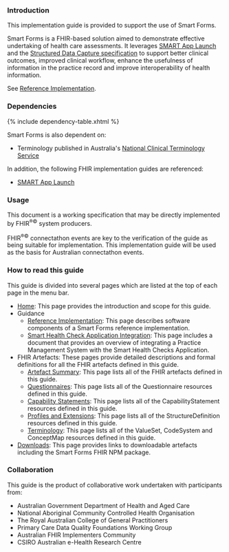 ### Introduction
This implementation guide is provided to support the use of Smart Forms.

Smart Forms is a FHIR-based solution aimed to demonstrate effective undertaking of health care assessments. It leverages [SMART App Launch](https://build.fhir.org/ig/HL7/smart-app-launch/app-launch.html) and the [Structured Data Capture specification](http://build.fhir.org/ig/HL7/sdc/index.html) to support better clinical outcomes, improved clinical workflow, enhance the usefulness of information in the practice record and improve interoperability of health information. 

See [Reference Implementation](reference-implementation.html).

### Dependencies

{% include dependency-table.xhtml %}

Smart Forms is also dependent on:
- Terminology published in Australia's [National Clinical Terminology Service](https://www.healthterminologies.gov.au/access-clinical-terminology/access-fhir-terminology-resources/)

In addition, the following FHIR implementation guides are referenced:
- [SMART App Launch](http://www.hl7.org/fhir/smart-app-launch)


### Usage

This document is a working specification that may be directly implemented by FHIR<sup>&reg;&copy;</sup> system producers.

FHIR<sup>&reg;&copy;</sup> connectathon events are key to the verification of the guide as being suitable for 
implementation. This implementation guide will be used as the basis for Australian connectathon events.


### How to read this guide

This guide is divided into several pages which are listed at the top of each page in the menu bar.

- [Home](index.html): This page provides the introduction and scope for this guide.
- Guidance
  - [Reference Implementation](reference-implementation.html): This page describes software components of a Smart Forms reference implementation.
  - [Smart Health Check Application Integration](smart-health-check-application-integration.html): This page includes a document that provides an overview of integrating a Practice Management System with the Smart Health Checks Application.
- FHIR Artefacts: These pages provide detailed descriptions and formal definitions for all the FHIR artefacts defined in this guide.
  - [Artefact Summary](artifacts.html): This page lists all of the FHIR artefacts defined in this guide.
  - [Questionnaires](questionnaires.html): This page lists all of the Questionnaire resources defined in this guide.
  - [Capability Statements](capability-statements.html): This page lists all of the CapabilityStatement resources defined in this guide.
  - [Profiles and Extensions](profiles-and-extensions.html): This page lists all of the StructureDefinition resources defined in this guide.
  - [Terminology](terminology.html): This page lists all of the ValueSet, CodeSystem and ConceptMap resources defined in this guide.
- [Downloads](downloads.html): This page provides links to downloadable artefacts including the Smart Forms FHIR NPM package.


### Collaboration
This guide is the product of collaborative work undertaken with participants from:

* Australian Government Department of Health and Aged Care
* National Aboriginal Community Controlled Health Organisation
* The Royal Australian College of General Practitioners
* Primary Care Data Quality Foundations Working Group
* Australian FHIR Implementers Community
* CSIRO Australian e-Health Research Centre 












